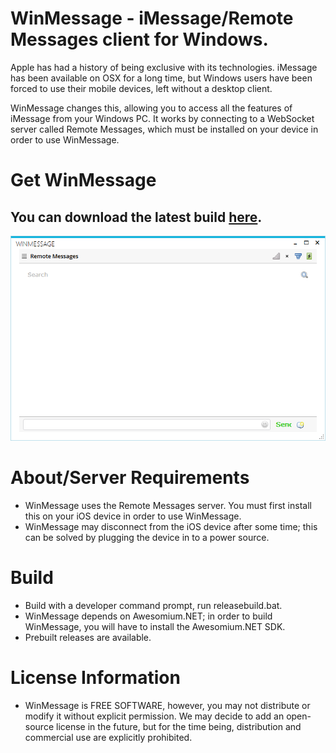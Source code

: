 # WinMessage - iMessage/Remote Messages client for Windows.
Apple has had a history of being exclusive with its technologies.
iMessage has been available on OSX for a long time, but Windows users
have been forced to use their mobile devices, left without a desktop client.

WinMessage changes this, allowing you to access all the features of
iMessage from your Windows PC. It works by connecting to a WebSocket
server called Remote Messages, which must be installed on your device
in order to use WinMessage.

# Get WinMessage
## You can download the latest build [here](https://github.com/0xFireball/WinMessage/releases/tag/v1.0.1).

![Screenshot](screenshot.png)

# About/Server Requirements
- WinMessage uses the Remote Messages server.
You must first install this on your iOS device in order to use
WinMessage.
- WinMessage may disconnect from the iOS device after some time;
this can be solved by plugging the device in to a power source. 

# Build
 - Build with a developer command prompt, run releasebuild.bat.
 - WinMessage depends on Awesomium.NET; in order to build WinMessage,
 you will have to install the Awesomium.NET SDK.
 - Prebuilt releases are available.
 
 
 # License Information
 - WinMessage is FREE SOFTWARE, however, you may not distribute or modify
 it without explicit permission. We may decide to add an open-source
 license in the future, but for the time being, distribution and
 commercial use are explicitly prohibited. 
